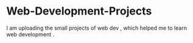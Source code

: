 # Web-Development-Projects
I am uploading the small projects of web dev , which helped me to learn web development . 
